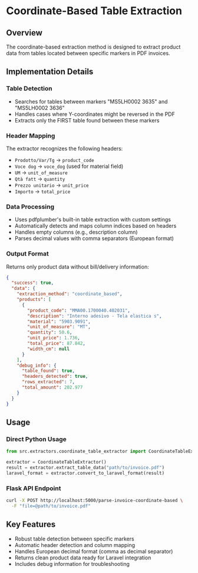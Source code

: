 # Coordinate-Based Table Extraction

## Overview
The coordinate-based extraction method is designed to extract product data from tables located between specific markers in PDF invoices.

## Implementation Details

### Table Detection
- Searches for tables between markers "MS5LH0002 3635" and "MS5LH0002 3636"
- Handles cases where Y-coordinates might be reversed in the PDF
- Extracts only the FIRST table found between these markers

### Header Mapping
The extractor recognizes the following headers:
- `Prodotto/Var/Tg` → `product_code`
- `Voce dog` → `voce_dog` (used for material field)
- `UM` → `unit_of_measure`
- `Qtà fatt` → `quantity`
- `Prezzo unitario` → `unit_price`
- `Importo` → `total_price`

### Data Processing
- Uses pdfplumber's built-in table extraction with custom settings
- Automatically detects and maps column indices based on headers
- Handles empty columns (e.g., description column)
- Parses decimal values with comma separators (European format)

### Output Format
Returns only product data without bill/delivery information:
```json
{
  "success": true,
  "data": {
    "extraction_method": "coordinate_based",
    "products": [
      {
        "product_code": "MMA00.1700040.402031",
        "description": "Interno adesivo - Tela elastica s",
        "material": "5903.9091",
        "unit_of_measure": "MT",
        "quantity": 50.6,
        "unit_price": 1.736,
        "total_price": 87.842,
        "width_cm": null
      }
    ],
    "debug_info": {
      "table_found": true,
      "headers_detected": true,
      "rows_extracted": 7,
      "total_amount": 202.977
    }
  }
}
```

## Usage

### Direct Python Usage
```python
from src.extractors.coordinate_table_extractor import CoordinateTableExtractor

extractor = CoordinateTableExtractor()
result = extractor.extract_table_data("path/to/invoice.pdf")
laravel_format = extractor.convert_to_laravel_format(result)
```

### Flask API Endpoint
```bash
curl -X POST http://localhost:5000/parse-invoice-coordinate-based \
  -F "file=@path/to/invoice.pdf"
```

## Key Features
- Robust table detection between specific markers
- Automatic header detection and column mapping
- Handles European decimal format (comma as decimal separator)
- Returns clean product data ready for Laravel integration
- Includes debug information for troubleshooting